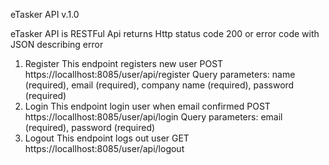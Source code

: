 eTasker API v.1.0

eTasker API is RESTFul
Api returns Http status code 200 or error code with JSON describing error
1.	Register
This endpoint registers new user
POST https://locallhost:8085/user/api/register
Query parameters:
name (required), email (required), company name (required), password (required)
2.	Login
This endpoint login user when email confirmed
POST https://locallhost:8085/user/api/login
Query parameters:
email (required), password (required)
3.	Logout
This endpoint logs out user
GET https://locallhost:8085/user/api/logout


